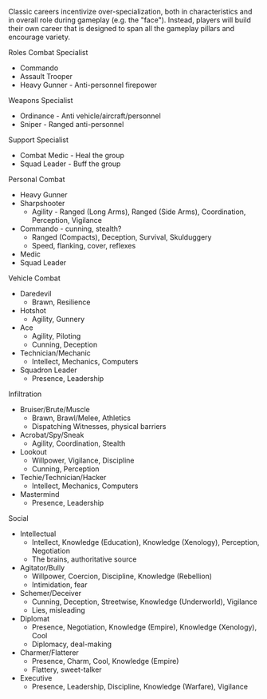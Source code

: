 Classic careers incentivize over-specialization, both in characteristics and in overall role during gameplay (e.g. the "face"). Instead, players will build their own career that is designed to span all the gameplay pillars and encourage variety.


Roles
Combat Specialist
- Commando
- Assault Trooper
- Heavy Gunner - Anti-personnel firepower

Weapons Specialist
- Ordinance - Anti vehicle/aircraft/personnel
- Sniper - Ranged anti-personnel

Support Specialist
- Combat Medic - Heal the group
- Squad Leader - Buff the group



Personal Combat

- Heavy Gunner
- Sharpshooter
    - Agility - Ranged (Long Arms), Ranged (Side Arms), Coordination, Perception, Vigilance
- Commando - cunning, stealth?
    - Ranged (Compacts), Deception, Survival, Skulduggery
    - Speed, flanking, cover, reflexes
- Medic
- Squad Leader

Vehicle Combat

- Daredevil
    - Brawn, Resilience
- Hotshot
    - Agility, Gunnery
- Ace
    - Agility, Piloting
    - Cunning, Deception
- Technician/Mechanic
    - Intellect, Mechanics, Computers
- Squadron Leader
    - Presence, Leadership

Infiltration

- Bruiser/Brute/Muscle
    - Brawn, Brawl/Melee, Athletics
    - Dispatching Witnesses, physical barriers
- Acrobat/Spy/Sneak
    - Agility, Coordination, Stealth
- Lookout
    - Willpower, Vigilance, Discipline
    - Cunning, Perception
- Techie/Technician/Hacker
    - Intellect, Mechanics, Computers
- Mastermind
    - Presence, Leadership

Social

- Intellectual
    - Intellect, Knowledge (Education), Knowledge (Xenology), Perception, Negotiation
    - The brains, authoritative source
- Agitator/Bully
    - Willpower, Coercion, Discipline, Knowledge (Rebellion)
    - Intimidation, fear
- Schemer/Deceiver
    - Cunning, Deception, Streetwise, Knowledge (Underworld), Vigilance
    - Lies, misleading
- Diplomat
    - Presence, Negotiation, Knowledge (Empire), Knowledge (Xenology), Cool
    - Diplomacy, deal-making
- Charmer/Flatterer
    - Presence, Charm, Cool, Knowledge (Empire)
    - Flattery, sweet-talker
- Executive
    - Presence, Leadership, Discipline, Knowledge (Warfare), Vigilance